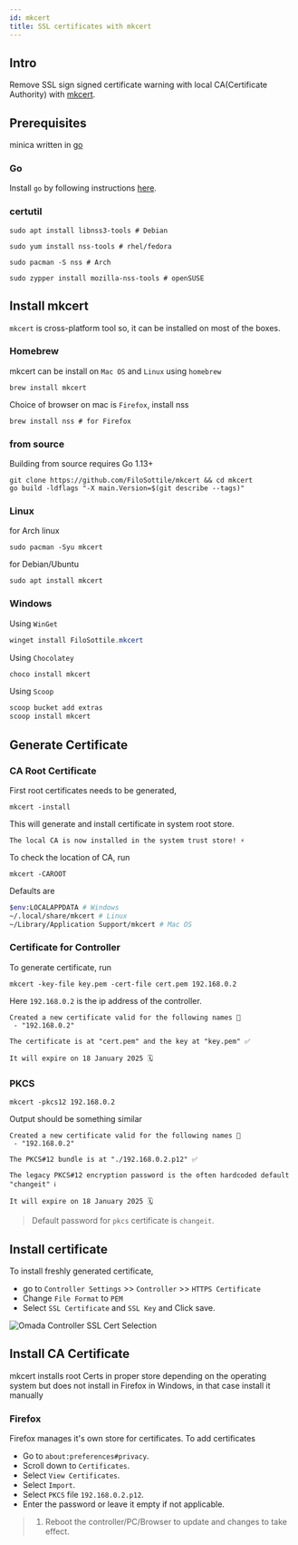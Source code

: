 ```yaml
---
id: mkcert
title: SSL certificates with mkcert
---
```


## Intro

Remove SSL sign signed certificate warning with local CA(Certificate Authority) with [mkcert](https://github.com/FiloSottile/mkcert).

## Prerequisites

minica written in [go](https://go.dev/)

### Go

Install `go` by following instructions [here](https://go.dev/doc/install).

### certutil

```shell
sudo apt install libnss3-tools # Debian

sudo yum install nss-tools # rhel/fedora
    
sudo pacman -S nss # Arch

sudo zypper install mozilla-nss-tools # openSUSE 
```

## Install mkcert

`mkcert` is cross-platform tool so, it can be installed on most of the boxes.

### Homebrew

mkcert can be install on `Mac OS` and `Linux` using `homebrew`

```shell
brew install mkcert
```

Choice of browser on mac is `Firefox`,  install nss

```shell
brew install nss # for Firefox
```

### from source

Building from source requires Go 1.13+

```shell
git clone https://github.com/FiloSottile/mkcert && cd mkcert
go build -ldflags "-X main.Version=$(git describe --tags)"
```

### Linux

for Arch linux

```shell
sudo pacman -Syu mkcert
```

for Debian/Ubuntu

```shell
sudo apt install mkcert
```

### Windows

Using `WinGet`

```powershell
winget install FiloSottile.mkcert
```

Using `Chocolatey`

```powershell
choco install mkcert
```

Using `Scoop`

```powershell
scoop bucket add extras
scoop install mkcert
```

## Generate Certificate

### CA Root Certificate

First root certificates needs to be generated,

```shell
mkcert -install
```

This will generate and install certificate in system root store.

```shell
The local CA is now installed in the system trust store! ⚡️
```

To check the location of CA, run

```shell
mkcert -CAROOT
```

Defaults are

```bash
$env:LOCALAPPDATA # Windows
~/.local/share/mkcert # Linux
~/Library/Application Support/mkcert # Mac OS
```

### Certificate for Controller

To generate certificate, run

```shell
mkcert -key-file key.pem -cert-file cert.pem 192.168.0.2
```

Here `192.168.0.2` is the ip address of the controller.

```shell
Created a new certificate valid for the following names 📜
 - "192.168.0.2"

The certificate is at "cert.pem" and the key at "key.pem" ✅

It will expire on 18 January 2025 🗓
```

### PKCS

```shell
mkcert -pkcs12 192.168.0.2
```

Output should be something similar

```shell
Created a new certificate valid for the following names 📜
 - "192.168.0.2"

The PKCS#12 bundle is at "./192.168.0.2.p12" ✅

The legacy PKCS#12 encryption password is the often hardcoded default "changeit" ℹ️

It will expire on 18 January 2025 🗓
```

> Default password for `pkcs` certificate is `changeit`.

## Install certificate

To install freshly generated certificate,

- go to `Controller Settings` >> `Controller` >> `HTTPS Certificate`
- Change `File Format` to `PEM`
- Select `SSL Certificate` and `SSL Key` and Click save.

![Omada Controller SSL Cert Selection](/img/omada-ssl-settings.png)

## Install CA Certificate

mkcert installs root Certs in proper store depending on the operating system but does not install in Firefox in Windows, in that case install it manually

### Firefox

Firefox manages it's own store for certificates. To add certificates

- Go to `about:preferences#privacy`.
- Scroll down to `Certificates`.
- Select `View Certificates`.
- Select `Import`.
- Select `PKCS` file `192.168.0.2.p12`.
- Enter the password or leave it empty if not applicable.

> 1. Reboot the controller/PC/Browser to update and changes to take effect.

